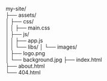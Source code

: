 my-site/  
├── assets/  
│   ├── css/  
│   │   ├── main.css   
│   ├── js/  
│   │   ├── app.js  
│   │   └── libs/
│   └── images/  
│       ├── logo.png  
│       └── background.jpg
├── index.html  
├── about.html  
└── 404.html  
